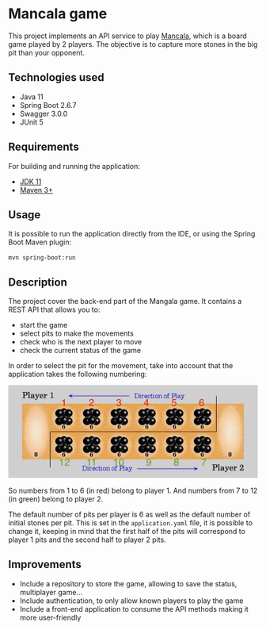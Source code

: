 # Mancala game

This project implements an API service to play [Mancala](https://en.wikipedia.org/wiki/Mancala), which is a board game played by 2 players.
The objective is to capture more stones in the big pit than your opponent.

## Technologies used

- Java 11
- Spring Boot 2.6.7
- Swagger 3.0.0
- JUnit 5

## Requirements

For building and running the application:

- [JDK 11](https://www.oracle.com/java/technologies/downloads/#java11)
- [Maven 3+](https://maven.apache.org)

## Usage

It is possible to run the application directly from the IDE, or using the Spring Boot Maven plugin:

    mvn spring-boot:run

## Description

The project cover the back-end part of the Mangala game. It contains a REST API that allows you to:

- start the game
- select pits to make the movements
- check who is the next player to move
- check the current status of the game

In order to select the pit for the movement, take into account that the application takes the following numbering:

![Mancala_Board.png](board.png)

So numbers from 1 to 6 (in red) belong to player 1. And numbers from 7 to 12 (in green) belong to player 2.

The default number of pits per player is 6 as well as the default number of initial stones per pit.
This is set in the `application.yaml` file, it is possible to change it, keeping in mind that the first half of the pits will correspond to player 1 pits and the second half to player 2 pits.

## Improvements

- Include a repository to store the game, allowing to save the status, multiplayer game...
- Include authentication, to only allow known players to play the game
- Include a front-end application to consume the API methods making it more user-friendly